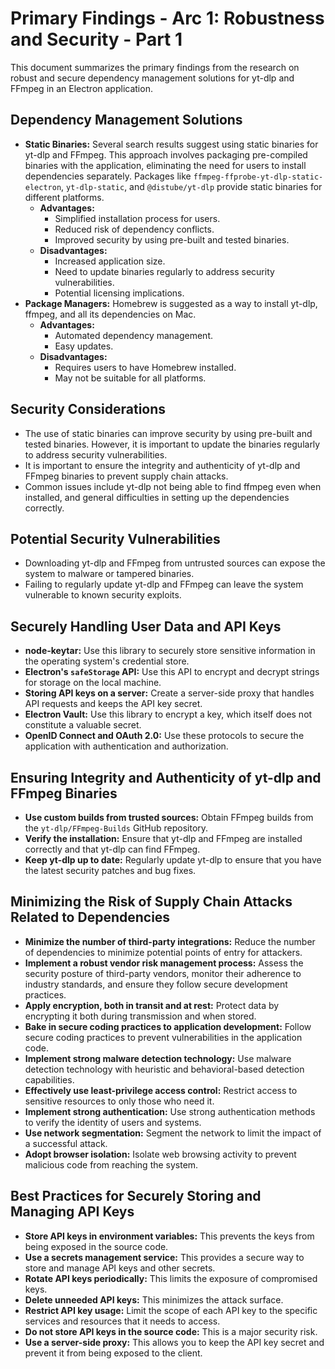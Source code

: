 # Primary Findings - Arc 1: Robustness and Security - Part 1

This document summarizes the primary findings from the research on robust and secure dependency management solutions for yt-dlp and FFmpeg in an Electron application.

## Dependency Management Solutions

*   **Static Binaries:** Several search results suggest using static binaries for yt-dlp and FFmpeg. This approach involves packaging pre-compiled binaries with the application, eliminating the need for users to install dependencies separately. Packages like `ffmpeg-ffprobe-yt-dlp-static-electron`, `yt-dlp-static`, and `@distube/yt-dlp` provide static binaries for different platforms.
    *   **Advantages:**
        *   Simplified installation process for users.
        *   Reduced risk of dependency conflicts.
        *   Improved security by using pre-built and tested binaries.
    *   **Disadvantages:**
        *   Increased application size.
        *   Need to update binaries regularly to address security vulnerabilities.
        *   Potential licensing implications.
*   **Package Managers:** Homebrew is suggested as a way to install yt-dlp, ffmpeg, and all its dependencies on Mac.
    *   **Advantages:**
        *   Automated dependency management.
        *   Easy updates.
    *   **Disadvantages:**
        *   Requires users to have Homebrew installed.
        *   May not be suitable for all platforms.

## Security Considerations

*   The use of static binaries can improve security by using pre-built and tested binaries. However, it is important to update the binaries regularly to address security vulnerabilities.
*   It is important to ensure the integrity and authenticity of yt-dlp and FFmpeg binaries to prevent supply chain attacks.
*   Common issues include yt-dlp not being able to find ffmpeg even when installed, and general difficulties in setting up the dependencies correctly.

## Potential Security Vulnerabilities

*   Downloading yt-dlp and FFmpeg from untrusted sources can expose the system to malware or tampered binaries.
*   Failing to regularly update yt-dlp and FFmpeg can leave the system vulnerable to known security exploits.

## Securely Handling User Data and API Keys

*   **node-keytar:** Use this library to securely store sensitive information in the operating system's credential store.
*   **Electron's `safeStorage` API:** Use this API to encrypt and decrypt strings for storage on the local machine.
*   **Storing API keys on a server:** Create a server-side proxy that handles API requests and keeps the API key secret.
*   **Electron Vault:** Use this library to encrypt a key, which itself does not constitute a valuable secret.
*   **OpenID Connect and OAuth 2.0:** Use these protocols to secure the application with authentication and authorization.

## Ensuring Integrity and Authenticity of yt-dlp and FFmpeg Binaries

*   **Use custom builds from trusted sources:** Obtain FFmpeg builds from the `yt-dlp/FFmpeg-Builds` GitHub repository.
*   **Verify the installation:** Ensure that yt-dlp and FFmpeg are installed correctly and that yt-dlp can find FFmpeg.
*   **Keep yt-dlp up to date:** Regularly update yt-dlp to ensure that you have the latest security patches and bug fixes.

## Minimizing the Risk of Supply Chain Attacks Related to Dependencies

*   **Minimize the number of third-party integrations:** Reduce the number of dependencies to minimize potential points of entry for attackers.
*   **Implement a robust vendor risk management process:** Assess the security posture of third-party vendors, monitor their adherence to industry standards, and ensure they follow secure development practices.
*   **Apply encryption, both in transit and at rest:** Protect data by encrypting it both during transmission and when stored.
*   **Bake in secure coding practices to application development:** Follow secure coding practices to prevent vulnerabilities in the application code.
*   **Implement strong malware detection technology:** Use malware detection technology with heuristic and behavioral-based detection capabilities.
*   **Effectively use least-privilege access control:** Restrict access to sensitive resources to only those who need it.
*   **Implement strong authentication:** Use strong authentication methods to verify the identity of users and systems.
*   **Use network segmentation:** Segment the network to limit the impact of a successful attack.
*   **Adopt browser isolation:** Isolate web browsing activity to prevent malicious code from reaching the system.

## Best Practices for Securely Storing and Managing API Keys

*   **Store API keys in environment variables:** This prevents the keys from being exposed in the source code.
*   **Use a secrets management service:** This provides a secure way to store and manage API keys and other secrets.
*   **Rotate API keys periodically:** This limits the exposure of compromised keys.
*   **Delete unneeded API keys:** This minimizes the attack surface.
*   **Restrict API key usage:** Limit the scope of each API key to the specific services and resources that it needs to access.
*   **Do not store API keys in the source code:** This is a major security risk.
*   **Use a server-side proxy:** This allows you to keep the API key secret and prevent it from being exposed to the client.